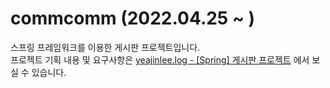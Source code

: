 # commcomm (2022.04.25 ~ )

스프링 프레임워크를 이용한 게시판 프로젝트입니다.   
프로젝트 기획 내용 및 요구사항은 [yeajinlee.log - [Spring] 게시판 프로젝트](https://velog.io/@yeajinlee/Spring-%EA%B2%8C%EC%8B%9C%ED%8C%90-%ED%94%84%EB%A1%9C%EC%A0%9D%ED%8A%B8) 에서 보실 수 있습니다.
